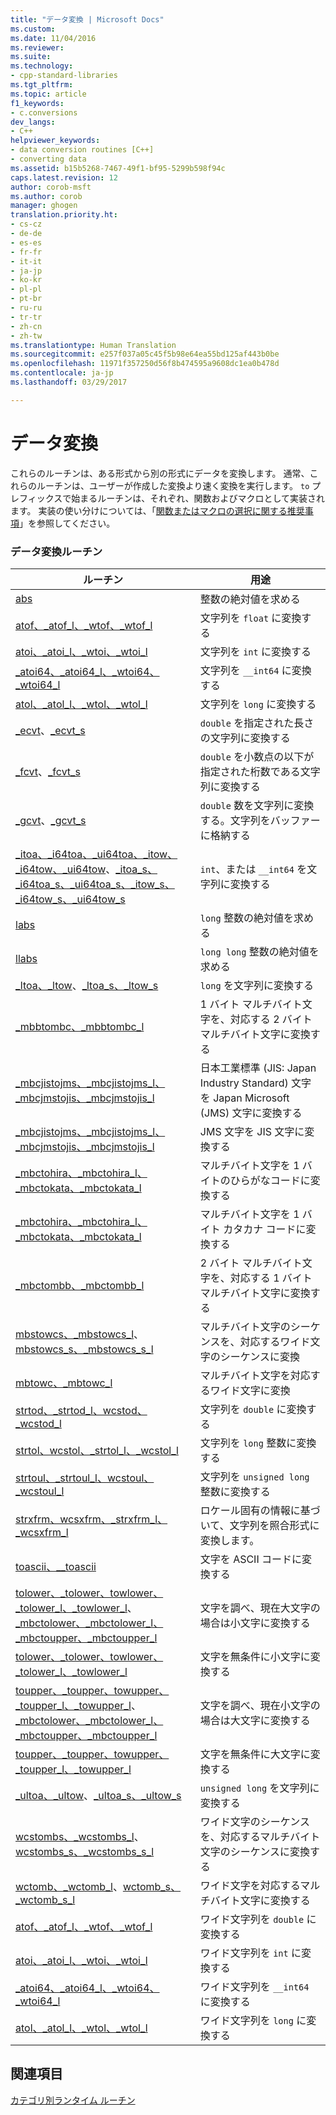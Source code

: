 ```yaml
---
title: "データ変換 | Microsoft Docs"
ms.custom: 
ms.date: 11/04/2016
ms.reviewer: 
ms.suite: 
ms.technology:
- cpp-standard-libraries
ms.tgt_pltfrm: 
ms.topic: article
f1_keywords:
- c.conversions
dev_langs:
- C++
helpviewer_keywords:
- data conversion routines [C++]
- converting data
ms.assetid: b15b5268-7467-49f1-bf95-5299b598f94c
caps.latest.revision: 12
author: corob-msft
ms.author: corob
manager: ghogen
translation.priority.ht:
- cs-cz
- de-de
- es-es
- fr-fr
- it-it
- ja-jp
- ko-kr
- pl-pl
- pt-br
- ru-ru
- tr-tr
- zh-cn
- zh-tw
ms.translationtype: Human Translation
ms.sourcegitcommit: e257f037a05c45f5b98e64ea55bd125af443b0be
ms.openlocfilehash: 11971f357250d56f8b474595a9608dc1ea0b478d
ms.contentlocale: ja-jp
ms.lasthandoff: 03/29/2017

---
```

# <a name="data-conversion"></a>データ変換
これらのルーチンは、ある形式から別の形式にデータを変換します。 通常、これらのルーチンは、ユーザーが作成した変換より速く変換を実行します。 `to` プレフィックスで始まるルーチンは、それぞれ、関数およびマクロとして実装されます。 実装の使い分けについては、「[関数またはマクロの選択に関する推奨事項](../c-runtime-library/recommendations-for-choosing-between-functions-and-macros.md)」を参照してください。  
  
### <a name="data-conversion-routines"></a>データ変換ルーチン  
  
|ルーチン|用途|  
|-------------|---------|  
|[abs](../c-runtime-library/reference/abs-labs-llabs-abs64.md)|整数の絶対値を求める|  
|[atof、_atof_l、_wtof、_wtof_l](../c-runtime-library/reference/atof-atof-l-wtof-wtof-l.md)|文字列を `float` に変換する|  
|[atoi、_atoi_l、_wtoi、_wtoi_l](../c-runtime-library/reference/atoi-atoi-l-wtoi-wtoi-l.md)|文字列を `int` に変換する|  
|[_atoi64、_atoi64_l、_wtoi64、_wtoi64_l](../c-runtime-library/reference/atoi64-atoi64-l-wtoi64-wtoi64-l.md)|文字列を `__int64` に変換する|  
|[atol、_atol_l、_wtol、_wtol_l](../c-runtime-library/reference/atol-atol-l-wtol-wtol-l.md)|文字列を `long` に変換する|  
|[_ecvt](../c-runtime-library/reference/ecvt.md)、[_ecvt_s](../c-runtime-library/reference/ecvt-s.md)|`double` を指定された長さの文字列に変換する|  
|[_fcvt](../c-runtime-library/reference/fcvt.md)、[_fcvt_s](../c-runtime-library/reference/fcvt-s.md)|`double` を小数点の以下が指定された桁数である文字列に変換する|  
|[_gcvt](../c-runtime-library/reference/gcvt.md)、[_gcvt_s](../c-runtime-library/reference/gcvt-s.md)|`double` 数を文字列に変換する。文字列をバッファーに格納する|  
|[_itoa、_i64toa、_ui64toa、_itow、_i64tow、_ui64tow](../c-runtime-library/reference/itoa-i64toa-ui64toa-itow-i64tow-ui64tow.md)、[_itoa_s、_i64toa_s、_ui64toa_s、_itow_s、_i64tow_s、_ui64tow_s](../c-runtime-library/reference/itoa-s-i64toa-s-ui64toa-s-itow-s-i64tow-s-ui64tow-s.md)|`int`、または `__int64` を文字列に変換する|  
|[labs](../c-runtime-library/reference/abs-labs-llabs-abs64.md)|`long` 整数の絶対値を求める|  
|[llabs](../c-runtime-library/reference/abs-labs-llabs-abs64.md)|`long long` 整数の絶対値を求める|  
|[_ltoa、_ltow](../c-runtime-library/reference/ltoa-ltow.md)、[_ltoa_s、_ltow_s](../c-runtime-library/reference/ltoa-s-ltow-s.md)|`long` を文字列に変換する|  
|[_mbbtombc、_mbbtombc_l](../c-runtime-library/reference/mbbtombc-mbbtombc-l.md)|1 バイト マルチバイト文字を、対応する 2 バイト マルチバイト文字に変換する|  
|[_mbcjistojms、_mbcjistojms_l、_mbcjmstojis、_mbcjmstojis_l](../c-runtime-library/reference/mbcjistojms-mbcjistojms-l-mbcjmstojis-mbcjmstojis-l.md)|日本工業標準 (JIS: Japan Industry Standard) 文字を Japan Microsoft (JMS) 文字に変換する|  
|[_mbcjistojms、_mbcjistojms_l、_mbcjmstojis、_mbcjmstojis_l](../c-runtime-library/reference/mbcjistojms-mbcjistojms-l-mbcjmstojis-mbcjmstojis-l.md)|JMS 文字を JIS 文字に変換する|  
|[_mbctohira、_mbctohira_l、_mbctokata、_mbctokata_l](../c-runtime-library/reference/mbctohira-mbctohira-l-mbctokata-mbctokata-l.md)|マルチバイト文字を 1 バイトのひらがなコードに変換する|  
|[_mbctohira、_mbctohira_l、_mbctokata、_mbctokata_l](../c-runtime-library/reference/mbctohira-mbctohira-l-mbctokata-mbctokata-l.md)|マルチバイト文字を 1 バイト カタカナ コードに変換する|  
|[_mbctombb、_mbctombb_l](../c-runtime-library/reference/mbctombb-mbctombb-l.md)|2 バイト マルチバイト文字を、対応する 1 バイト マルチバイト文字に変換する|  
|[mbstowcs、_mbstowcs_l](../c-runtime-library/reference/mbstowcs-mbstowcs-l.md)、[mbstowcs_s、_mbstowcs_s_l](../c-runtime-library/reference/mbstowcs-s-mbstowcs-s-l.md)|マルチバイト文字のシーケンスを、対応するワイド文字のシーケンスに変換|  
|[mbtowc、_mbtowc_l](../c-runtime-library/reference/mbtowc-mbtowc-l.md)|マルチバイト文字を対応するワイド文字に変換|  
|[strtod、_strtod_l、wcstod、_wcstod_l](../c-runtime-library/reference/strtod-strtod-l-wcstod-wcstod-l.md)|文字列を `double` に変換する|  
|[strtol、wcstol、_strtol_l、_wcstol_l](../c-runtime-library/reference/strtol-wcstol-strtol-l-wcstol-l.md)|文字列を `long` 整数に変換する|  
|[strtoul、_strtoul_l、wcstoul、_wcstoul_l](../c-runtime-library/reference/strtoul-strtoul-l-wcstoul-wcstoul-l.md)|文字列を `unsigned long` 整数に変換する|  
|[strxfrm、wcsxfrm、_strxfrm_l、_wcsxfrm_l](../c-runtime-library/reference/strxfrm-wcsxfrm-strxfrm-l-wcsxfrm-l.md)|ロケール固有の情報に基づいて、文字列を照合形式に変換します。|  
|[toascii、__toascii](../c-runtime-library/reference/toascii-toascii.md)|文字を ASCII コードに変換する||  
|[tolower、_tolower、towlower、_tolower_l、_towlower_l](../c-runtime-library/reference/tolower-tolower-towlower-tolower-l-towlower-l.md)、[_mbctolower、_mbctolower_l、_mbctoupper、_mbctoupper_l](../c-runtime-library/reference/mbctolower-mbctolower-l-mbctoupper-mbctoupper-l.md)|文字を調べ、現在大文字の場合は小文字に変換する|  
|[tolower、_tolower、towlower、_tolower_l、_towlower_l](../c-runtime-library/reference/tolower-tolower-towlower-tolower-l-towlower-l.md)|文字を無条件に小文字に変換する|[System::String::ToLower](https://msdn.microsoft.com/en-us/library/system.string.tolower.aspx)|  
|[toupper、_toupper、towupper、_toupper_l、_towupper_l](../c-runtime-library/reference/toupper-toupper-towupper-toupper-l-towupper-l.md)、[_mbctolower、_mbctolower_l、_mbctoupper、_mbctoupper_l](../c-runtime-library/reference/mbctolower-mbctolower-l-mbctoupper-mbctoupper-l.md)|文字を調べ、現在小文字の場合は大文字に変換する|  
|[toupper、_toupper、towupper、_toupper_l、_towupper_l](../c-runtime-library/reference/toupper-toupper-towupper-toupper-l-towupper-l.md)|文字を無条件に大文字に変換する|  
|[_ultoa、_ultow](../c-runtime-library/reference/ultoa-ultow.md)、[_ultoa_s、_ultow_s](../c-runtime-library/reference/ultoa-s-ultow-s.md)|`unsigned long` を文字列に変換する|  
|[wcstombs、_wcstombs_l](../c-runtime-library/reference/wcstombs-wcstombs-l.md)、[wcstombs_s、_wcstombs_s_l](../c-runtime-library/reference/wcstombs-s-wcstombs-s-l.md)|ワイド文字のシーケンスを、対応するマルチバイト文字のシーケンスに変換する|  
|[wctomb、_wctomb_l](../c-runtime-library/reference/wctomb-wctomb-l.md)、[wctomb_s、_wctomb_s_l](../c-runtime-library/reference/wctomb-s-wctomb-s-l.md)|ワイド文字を対応するマルチバイト文字に変換する|  
|[atof、_atof_l、_wtof、_wtof_l](../c-runtime-library/reference/atof-atof-l-wtof-wtof-l.md)|ワイド文字列を `double` に変換する|   
|[atoi、_atoi_l、_wtoi、_wtoi_l](../c-runtime-library/reference/atoi-atoi-l-wtoi-wtoi-l.md)|ワイド文字列を `int` に変換する|  
|[_atoi64、_atoi64_l、_wtoi64、_wtoi64_l](../c-runtime-library/reference/atoi64-atoi64-l-wtoi64-wtoi64-l.md)|ワイド文字列を `__int64` に変換する|  
|[atol、_atol_l、_wtol、_wtol_l](../c-runtime-library/reference/atol-atol-l-wtol-wtol-l.md)|ワイド文字列を `long` に変換する|  
  
## <a name="see-also"></a>関連項目  
 [カテゴリ別ランタイム ルーチン](../c-runtime-library/run-time-routines-by-category.md)
